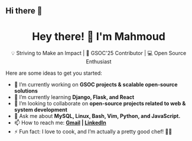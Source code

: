 ## Hi there 👋

<h1 align="center">Hey there! 👋 I'm Mahmoud</h1>

<p align="center">
💡 Striving to Make an Impact | 🚀 GSOC'25 Contributor | 💻 Open Source Enthusiast
</p>



Here are some ideas to get you started:

- 🔭 I’m currently working on **GSOC projects & scalable open-source solutions**  
- 🌱 I’m currently learning **Django, Flask, and React**  
- 👯 I’m looking to collaborate on **open-source projects related to web & system development**  
- 💬 Ask me about **MySQL, Linux, Bash, Vim, Python, and JavaScript.**
- 📫 How to reach me: **[Gmail](mahmoudnasser1561@gmail.com) | [LinkedIn]([https://linkedin.com/in/your-profile](https://www.linkedin.com/in/mahmoud-nasser-123588197/))**
- ⚡ Fun fact: I love to cook, and I’m actually a pretty good chef! 🍳🔥
